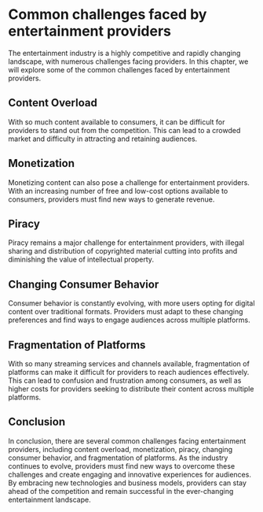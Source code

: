 Common challenges faced by entertainment providers
===================================================================================================

The entertainment industry is a highly competitive and rapidly changing landscape, with numerous challenges facing providers. In this chapter, we will explore some of the common challenges faced by entertainment providers.

Content Overload
----------------

With so much content available to consumers, it can be difficult for providers to stand out from the competition. This can lead to a crowded market and difficulty in attracting and retaining audiences.

Monetization
------------

Monetizing content can also pose a challenge for entertainment providers. With an increasing number of free and low-cost options available to consumers, providers must find new ways to generate revenue.

Piracy
------

Piracy remains a major challenge for entertainment providers, with illegal sharing and distribution of copyrighted material cutting into profits and diminishing the value of intellectual property.

Changing Consumer Behavior
--------------------------

Consumer behavior is constantly evolving, with more users opting for digital content over traditional formats. Providers must adapt to these changing preferences and find ways to engage audiences across multiple platforms.

Fragmentation of Platforms
--------------------------

With so many streaming services and channels available, fragmentation of platforms can make it difficult for providers to reach audiences effectively. This can lead to confusion and frustration among consumers, as well as higher costs for providers seeking to distribute their content across multiple platforms.

Conclusion
----------

In conclusion, there are several common challenges facing entertainment providers, including content overload, monetization, piracy, changing consumer behavior, and fragmentation of platforms. As the industry continues to evolve, providers must find new ways to overcome these challenges and create engaging and innovative experiences for audiences. By embracing new technologies and business models, providers can stay ahead of the competition and remain successful in the ever-changing entertainment landscape.
